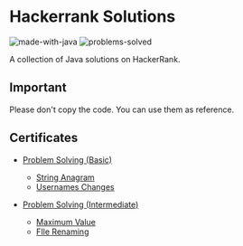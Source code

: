 # Hackerrank Solutions
![made-with-java](https://img.shields.io/badge/Made%20with-Java-1f425f.svg)
![problems-solved](https://img.shields.io/badge/Problems%20Solved-4/4-1abc9c.svg)

A collection of Java solutions on HackerRank.

## Important
Please don't copy the code. You can use them as reference.

## Certificates

- [Problem Solving (Basic)](problem-solving-basic)
    - [String Anagram](problem-solving-basic/string-anagram)
    - [Usernames Changes](problem-solving-basic/usernames-changes)
    
 - [Problem Solving (Intermediate)](problem-solving-intermediate)
    - [Maximum Value](problem-solving-intermediate/maximum-value)
    - [FIle Renaming](problem-solving-intermediate/file-renaming)
